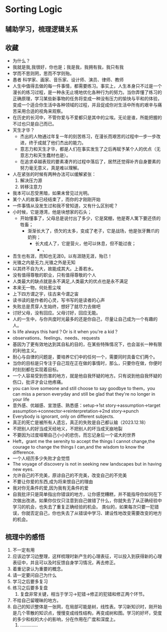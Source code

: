 # Sorting Logic

## 辅助学习，梳理逻辑关系

## 收藏

- 为什么？
- 我就是我,我很好，你也是；我是我，我拥有我，我只有我
- 学而不思则罔，思而不学则殆。
- 愚者 科学家、画家、音乐家、设计师、演员、律师、教师
- 人生中值得去做的每一件事情，都需要练习。事实上，人生本身只不过是一个漫长的练习过程，是一种永无止境地优化各种行为的努力。当你弄懂了练习的正确原理，学习某些新事物的任务将变成一种没有压力的愉快与平和的体验，变成一个适合你生活中各种领域的过程，并且促成你对生活中所有的艰辛与痛苦采用合适的视角来观察。
- 在历史的长河中，不管你爱与不爱都只是其中的尘埃。无论是谁，所能把握的不过也只是自己而已。
- 天生才华？
  - 杰出的人物通过年复一年的刻苦练习，在漫长而艰苦的过程中一步一步改进，终于成就了他们杰出的能力。
  - 意志力和天生才华，都是人们在事实发生了之后再赋予某个人的优点（无意志力和天生蠢材也是）。
  - 在追求卓越表现的要素凑齐的过程中落后了，居然还觉得补齐自身要素的努力毫无意义，真是难以理解。
- 人在紧张的时候有两种办法可以缓解紧张：
  1. 解决压力源
  2. 转移注意力
- 我本可以忍受黑暗，如果未曾见过光明。
- 某个人的故事已经结束了，而你的才刚刚开始
- 一件事情从没发生过和我不曾知道，又有什么区别呢？
- 小时候，它是港湾，他是块想家的石头；
  - 开始懂事了，父母总是说付出了多少，它是窝棚，他是寄人篱下要还债的牲畜；
    - 渐渐长大了，债欠的太多，变成了老子，它是战场，他是张牙舞爪的奶狗；
      - 长大成人了，它是营火，他可以休息，但不能过夜；
        - 、
- 吾生也有涯，而知也无涯0。以有涯随无涯，殆已！
- 光锥之内是无力,光锥之外是无知
- 以其终不自为大，故能成其大。上善若水。
- 没有值得尊敬的职业，只有值得尊敬的个人
- 人类最大的缺点就是永不满足,人类最大的优点也是永不满足
- 本来无一物，何处惹尘埃
- 上下四方谓之宇，往古来今谓之宙
- 读书读的是作者的心灵，写书写的是读者的心声
- 失败总是贯穿人生始终，想好了就尽力去做吧
- 讨好父母，没有回应。父母讨好，回应无能。
- 人的一生中，与你共度时光最多的还是你自己，尽量让自己成为一个有趣的人。
- Is life always this hard？Or is it when you're a kid？
- observations、feelings、needs、requests
- 基因为了更有效地达到其自私的目的，在某些特殊情况下，也会滋长一种有限的利他主义。
- 耐心与自律的问题是，要培养它们中的任何一个，需要同时具备它们两个。
- 当你的目标是只专注于自己现在正在做的事情时，那么，只要你在做，你便时时刻刻都在实现着目标。
- 一个人容易受到伤害的地方，就是他自我怀疑的地方。只有说到他自我怀疑的伤口，批评才会让他疼痛。
- you can love someone and still choose to say goodbye to them，you can miss a person everyday and still be glad that they're no longer  in your life
- 意外感、优越感、宣泄感、熟悉感：setup->1st story->assumption->target assumption->connector->reinterpretation->2nd story->punch
- Everybody is ignorant, only on different subjects.
- 真正的死亡是被所有人遗忘，真正的失败是自己都认输（2023.12.18）
- 不把别人的好当成天经地义，不把别人的坏当成天崩地裂
- 不要因为过度咀嚼自己小小的悲伤，而忘记身后一个诺大的世界
- Heft，grant me the serenity to accept the things I cannot change,the courage to change the things I can,and the wisdom to know the difference.
- 一个人经历多少失败才会觉悟
- The voyage of discovery is not in seeking new landscapes but in having new eyes.  
- 允许自己的不完美，原谅自己的不完美，改变自己的不完美
- 不要让你爱的东西,成为将来恨自己的理由
- 我对你无条件的爱,因为我有无条件的爱
- 自我批评只是简单指出你错误的地方，让你感觉糟糕，并不能指导你如何在下次做出改进。如果你仅仅只注意到自己做错了什么，你就失去了从正确经验中学习的机会，也失去了重复正确经验的机会。  类似的，如果每次只要一犯错误，你就否定自己，你也失去了从错误中学习、建设性地改变需要改变的地方的机会。  
## 梳理中的感悟

1. 不一定有用
2. 应该边学习边整理，这样梳理时新产生的心理表征，可以投入到获得新的心理表征中，并且可以及时反馈自身学习情况，再去修正。
3. 着重记录认为重要的概念。
4. 请一定要问自己为什么
5. 学习之后要多复习
6. 练习之后要多复盘
   1. 复盘非常关键，相当于学习->犯错->修正的犯错和修正两个环节。
7. 不给自己留暧昧的地方。
8. 自己的知识整体是一张网，在局部可能是树，线性表。学习新知识时，刚开始是几个零散的知识点，慢慢变成线性结构，再变成树和图。学习的好坏，受度的多少和权的大小的影响，分在作用在广度和深度上。
   1. ..............
